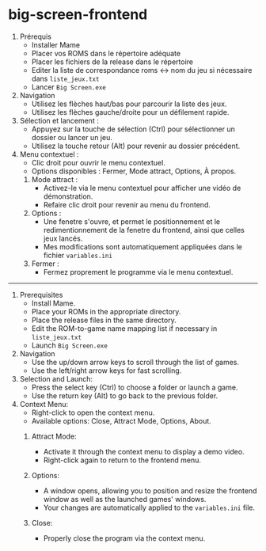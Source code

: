 
# big-screen-frontend

1. Prérequis
	- Installer Mame
	- Placer vos ROMS dans le répertoire adéquate
	- Placer les fichiers de la release dans le répertoire
	- Editer la liste de correspondance roms <-> nom du jeu si nécessaire dans `liste_jeux.txt`
	- Lancer `Big Screen.exe`
3. Navigation
   - Utilisez les flèches haut/bas pour parcourir la liste des jeux.
   - Utilisez les flèches gauche/droite pour un défilement rapide.
4. Sélection et lancement :
   - Appuyez sur la touche de sélection (Ctrl) pour sélectionner un dossier ou lancer un jeu.
   - Utilisez la touche retour (Alt) pour revenir au dossier précédent.
5. Menu contextuel :
   - Clic droit pour ouvrir le menu contextuel.
   - Options disponibles : Fermer, Mode attract, Options, À propos.
	1. Mode attract :
	   - Activez-le via le menu contextuel pour afficher une vidéo de démonstration.
	   - Refaire clic droit pour revenir au menu du frontend.
	2. Options :
	   - Une fenetre s'ouvre, et permet le positionnement et le redimentionnement de la fenetre du frontend, ainsi que celles jeux lancés.
	   - Mes modifications sont automatiquement appliquées dans le fichier `variables.ini`
	3. Fermer :
	   - Fermez proprement le programme via le menu contextuel.
---
1.  Prerequisites
    -   Install Mame.
    -   Place your ROMs in the appropriate directory.
    -   Place the release files in the same directory.
    -   Edit the ROM-to-game name mapping list if necessary in `liste_jeux.txt`
    -   Launch `Big Screen.exe`
2.  Navigation
    -   Use the up/down arrow keys to scroll through the list of games.
    -   Use the left/right arrow keys for fast scrolling.
3.  Selection and Launch:
    -   Press the select key (Ctrl) to choose a folder or launch a game.
    -   Use the return key (Alt) to go back to the previous folder.
4.  Context Menu:
    -   Right-click to open the context menu.
    -   Available options: Close, Attract Mode, Options, About.
    1.  Attract Mode:
        -   Activate it through the context menu to display a demo video.
        -   Right-click again to return to the frontend menu.
    2.  Options:
        -   A window opens, allowing you to position and resize the frontend window as well as the launched games' windows.
        -   Your changes are automatically applied to the `variables.ini` file.
    3.  Close:
        
        -   Properly close the program via the context menu.
